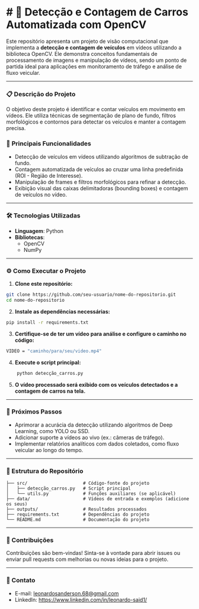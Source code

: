 # # 🚗 **Detecção e Contagem de Carros Automatizada com OpenCV**

Este repositório apresenta um projeto de visão computacional que implementa a **detecção e contagem de veículos** em vídeos utilizando a biblioteca OpenCV. Ele demonstra conceitos fundamentais de processamento de imagens e manipulação de vídeos, sendo um ponto de partida ideal para aplicações em monitoramento de tráfego e análise de fluxo veicular.

---

### 📋 **Descrição do Projeto**

O objetivo deste projeto é identificar e contar veículos em movimento em vídeos. Ele utiliza técnicas de segmentação de plano de fundo, filtros morfológicos e contornos para detectar os veículos e manter a contagem precisa.

### 🔑 **Principais Funcionalidades**
- Detecção de veículos em vídeos utilizando algoritmos de subtração de fundo.
- Contagem automatizada de veículos ao cruzar uma linha predefinida (ROI - Região de Interesse).
- Manipulação de frames e filtros morfológicos para refinar a detecção.
- Exibição visual das caixas delimitadoras (bounding boxes) e contagem de veículos no vídeo.

---

### 🛠️ **Tecnologias Utilizadas**

- **Linguagem**: Python
- **Bibliotecas**:
  - OpenCV
  - NumPy

---

### ⚙️ Como Executar o Projeto

1. **Clone este repositório:**
```bash
git clone https://github.com/seu-usuario/nome-do-repositorio.git
cd nome-do-repositorio

``` 
2. **Instale as dependências necessárias:**
```bash
pip install -r requirements.txt

```
3. **Certifique-se de ter um vídeo para análise e configure o caminho no código:**
```bash
VIDEO = "caminho/para/seu/video.mp4"

```

4. **Execute o script principal:**
```py
    python detecção_carros.py

```
5. **O vídeo processado será exibido com os veículos detectados e a contagem de carros na tela.**

---

### 🚀 Próximos Passos

- Aprimorar a acurácia da detecção utilizando algoritmos de Deep Learning, como YOLO ou SSD.
- Adicionar suporte a vídeos ao vivo (ex.: câmeras de tráfego).
- Implementar relatórios analíticos com dados coletados, como fluxo veicular ao longo do tempo.

---

### 📂 Estrutura do Repositório
```
├── src/                     # Código-fonte do projeto
│   ├── detecção_carros.py   # Script principal
│   └── utils.py             # Funções auxiliares (se aplicável)
├── data/                    # Vídeos de entrada e exemplos (adicione os seus)
├── outputs/                 # Resultados processados
├── requirements.txt         # Dependências do projeto
└── README.md                # Documentação do projeto
```
---

### 🤝 Contribuições

Contribuições são bem-vindas! Sinta-se à vontade para abrir issues ou enviar pull requests com melhorias ou novas ideias para o projeto.

---

### 📧 Contato

- E-mail: leonardosanderson.68@gmail.com 
- LinkedIn: https://www.linkedin.com/in/leonardo-said1/
